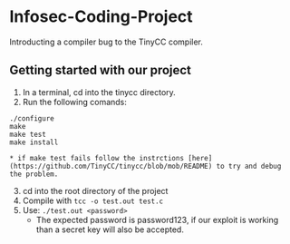 # Infosec-Coding-Project
Introducting a compiler bug to the TinyCC compiler.
## Getting started with our project
1. In a terminal, cd into the tinycc directory.
2. Run the following comands:
```
./configure
make
make test
make install
```
	* if make test fails follow the instrctions [here](https://github.com/TinyCC/tinycc/blob/mob/README) to try and debug the problem.
3. cd into the root directory of the project
4. Compile with ```tcc -o test.out test.c```
5. Use: ```./test.out <password>```
	* The expected password is password123, if our exploit is working than a secret key will also be accepted.
